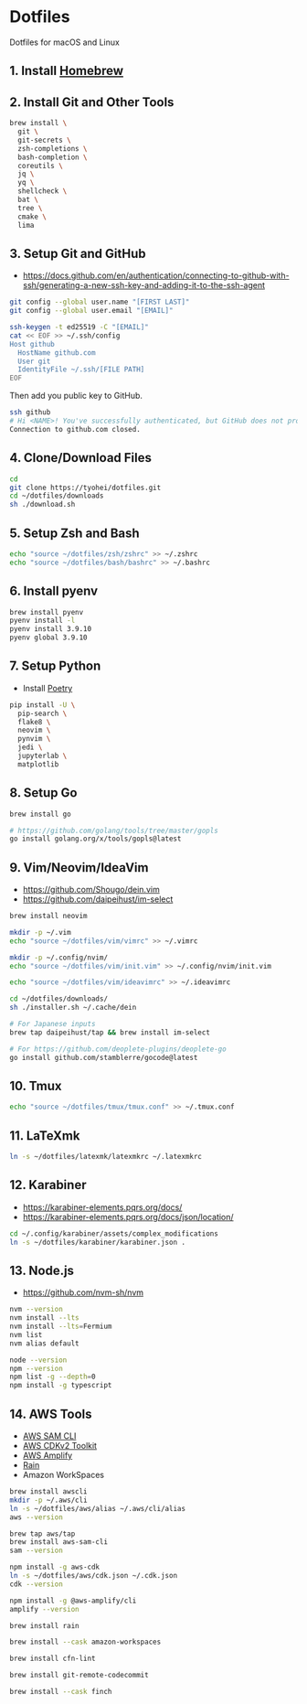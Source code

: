 # Dotfiles

Dotfiles for macOS and Linux

## 1. Install [Homebrew](https://brew.sh/)

## 2. Install Git and Other Tools

```sh
brew install \
  git \
  git-secrets \
  zsh-completions \
  bash-completion \
  coreutils \
  jq \
  yq \
  shellcheck \
  bat \
  tree \
  cmake \
  lima
```

## 3. Setup Git and GitHub

- https://docs.github.com/en/authentication/connecting-to-github-with-ssh/generating-a-new-ssh-key-and-adding-it-to-the-ssh-agent

```sh
git config --global user.name "[FIRST LAST]"
git config --global user.email "[EMAIL]"
```

```sh
ssh-keygen -t ed25519 -C "[EMAIL]"
cat << EOF >> ~/.ssh/config
Host github
  HostName github.com
  User git
  IdentityFile ~/.ssh/[FILE PATH]
EOF
```

Then add you public key to GitHub.

```sh
ssh github
# Hi <NAME>! You've successfully authenticated, but GitHub does not provide shell access.
Connection to github.com closed.
```

## 4. Clone/Download Files

```sh
cd
git clone https://tyohei/dotfiles.git
cd ~/dotfiles/downloads
sh ./download.sh
```

## 5. Setup Zsh and Bash

```sh
echo "source ~/dotfiles/zsh/zshrc" >> ~/.zshrc
echo "source ~/dotfiles/bash/bashrc" >> ~/.bashrc
```

## 6. Install pyenv

```sh
brew install pyenv
pyenv install -l
pyenv install 3.9.10
pyenv global 3.9.10
```

## 7. Setup Python

- Install [Poetry](https://python-poetry.org/docs/#installation)

```sh
pip install -U \
  pip-search \
  flake8 \
  neovim \
  pynvim \
  jedi \
  jupyterlab \
  matplotlib
```

## 8. Setup Go

```sh
brew install go

# https://github.com/golang/tools/tree/master/gopls
go install golang.org/x/tools/gopls@latest
```

## 9. Vim/Neovim/IdeaVim

- https://github.com/Shougo/dein.vim
- https://github.com/daipeihust/im-select

```sh
brew install neovim

mkdir -p ~/.vim
echo "source ~/dotfiles/vim/vimrc" >> ~/.vimrc

mkdir -p ~/.config/nvim/
echo "source ~/dotfiles/vim/init.vim" >> ~/.config/nvim/init.vim

echo "source ~/dotfiles/vim/ideavimrc" >> ~/.ideavimrc

cd ~/dotfiles/downloads/
sh ./installer.sh ~/.cache/dein

# For Japanese inputs
brew tap daipeihust/tap && brew install im-select

# For https://github.com/deoplete-plugins/deoplete-go
go install github.com/stamblerre/gocode@latest
```

## 10. Tmux

```sh
echo "source ~/dotfiles/tmux/tmux.conf" >> ~/.tmux.conf
```

## 11. LaTeXmk

```sh
ln -s ~/dotfiles/latexmk/latexmkrc ~/.latexmkrc
```

## 12. Karabiner

- https://karabiner-elements.pqrs.org/docs/
- https://karabiner-elements.pqrs.org/docs/json/location/

```sh
cd ~/.config/karabiner/assets/complex_modifications
ln -s ~/dotfiles/karabiner/karabiner.json .
```

## 13. Node.js

- https://github.com/nvm-sh/nvm

```sh
nvm --version
nvm install --lts
nvm install --lts=Fermium
nvm list
nvm alias default

node --version
npm --version
npm list -g --depth=0
npm install -g typescript
```

## 14. AWS Tools

- [AWS SAM CLI](https://docs.aws.amazon.com/serverless-application-model/latest/developerguide/serverless-sam-cli-install-mac.html)
- [AWS CDKv2 Toolkit](https://docs.aws.amazon.com/cdk/v2/guide/cli.html)
- [AWS Amplify](https://docs.amplify.aws/cli/start/install/)
- [Rain](https://github.com/aws-cloudformation/rain)
- Amazon WorkSpaces

```sh
brew install awscli
mkdir -p ~/.aws/cli
ln -s ~/dotfiles/aws/alias ~/.aws/cli/alias
aws --version

brew tap aws/tap
brew install aws-sam-cli
sam --version

npm install -g aws-cdk
ln -s ~/dotfiles/aws/cdk.json ~/.cdk.json
cdk --version

npm install -g @aws-amplify/cli
amplify --version

brew install rain

brew install --cask amazon-workspaces

brew install cfn-lint

brew install git-remote-codecommit

brew install --cask finch
```
